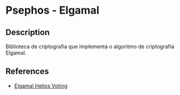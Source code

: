 # Psephos - Elgamal

## Description

Biblioteca de criptografia que implementa o algoritmo de criptografia Elgamal.

## References

- [Elgamal Helios Voting](https://github.com/benadida/helios-server/tree/master/helios/crypto)
